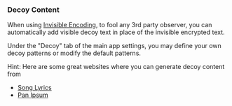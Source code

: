 ### Decoy Content

When using [Invisible Encoding](/encoding),  to fool any 3rd party observer, you can automatically add visible decoy text in place of the invisible encrypted text.

Under the "Decoy" tab of the main app settings, you may define your own decoy patterns or modify the default patterns.

Hint: 
Here are some great websites where you can generate decoy content from 
* [Song Lyrics](http://lyrics.wikia.com/wiki/LyricWiki:Top_100)
* [Pan Ipsum](http://panipsum.com/)

